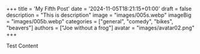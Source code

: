 +++
title = 'My Fifth Post'
date = '2024-11-05T18:21:15+01:00'
draft = false
description = "This is description"
image = "images/005s.webp"
imageBig = "images/005b.webp"
categories = ["general", "comedy", "bikes", "beavers"]
authors = ["Joe without a frog"]
avatar = "images/avatar02.png"
+++

Test Content